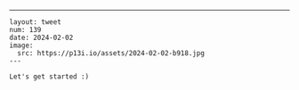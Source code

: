 ---

    layout: tweet
    num: 139
    date: 2024-02-02
    image:
      src: https://p13i.io/assets/2024-02-02-b918.jpg
    ---

    Let's get started :)

